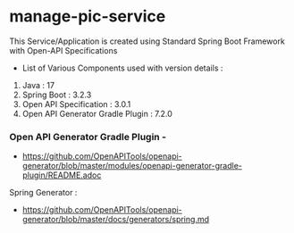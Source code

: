 # manage-pic-service
This Service/Application is created using Standard Spring Boot Framework with Open-API Specifications
- List of Various Components used with version details :
1. Java : 17    
2. Spring Boot : 3.2.3
3. Open API Specification : 3.0.1
4. Open API Generator Gradle Plugin : 7.2.0 



### Open API Generator Gradle Plugin -

- https://github.com/OpenAPITools/openapi-generator/blob/master/modules/openapi-generator-gradle-plugin/README.adoc

Spring Generator :

- https://github.com/OpenAPITools/openapi-generator/blob/master/docs/generators/spring.md

